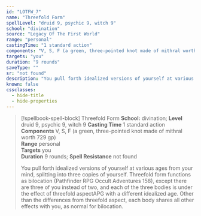 ```yaml
---
id: "LOTFW_7"
name: "Threefold Form"
spellLevel: "druid 9, psychic 9, witch 9"
school: "divination"
source: "Legacy Of The First World"
range: "personal"
castingTime: "1 standard action"
components: "V, S, F (a green, three-pointed knot made of mithral worth 729 gp)"
targets: "you"
duration: "9 rounds"
saveType: ""
sr: "not found"
description: "You pull forth idealized versions of yourself at various ages from your mind, splitting into three copies of yourself. Threefold form functions as bilocation (Pathfinder RPG Occult Adventures 158), except there are three of you instead of two, and each of the three bodies is under the effect of threefold aspectAPG with a different idealized age. Other than the differences from threefold aspect, each body shares all other effects with you, as normal for bilocation."
known: false
cssclasses:
  - hide-title
  - hide-properties
---
```


> [!spellbook-spell-block] Threefold Form
> **School:** divination; **Level** druid 9, psychic 9, witch 9
> **Casting Time** 1 standard action  
> **Components** V, S, F (a green, three-pointed knot made of mithral worth 729 gp)  
> **Range** personal  
> **Targets** you  
> **Duration** 9 rounds; **Spell Resistance** not found
> 
> You pull forth idealized versions of yourself at various ages from your mind, splitting into three copies of yourself. Threefold form functions as bilocation (Pathfinder RPG Occult Adventures 158), except there are three of you instead of two, and each of the three bodies is under the effect of threefold aspectAPG with a different idealized age. Other than the differences from threefold aspect, each body shares all other effects with you, as normal for bilocation.